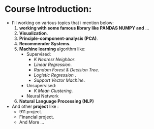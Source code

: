 # Course Introduction:
* I'll working on various topics that i mention below:
  1. **working with some famous library like PANDAS NUMPY and** ...
  1. **Visualization**.
  2. **Principle-component-analysis (PCA)**.
  3. **Recommender Systems**.
  4. **Machine learning** algorithm like:
     * Supervised:
       - *K Nearesr Neighbor*.
       - *Linear Regression*.
       - *Random Forest & Decision Tree*.
       - *Logistic Regression* .
       - *Support Vector Machine*.
      * Unsupervised:
        - *K Mean Clustering*.
      * Neural Network
   5. **Natural Language Processing (NLP)**
* And other **project** like :
  - 911 project.
  - Financial project.
  - And More ... 
